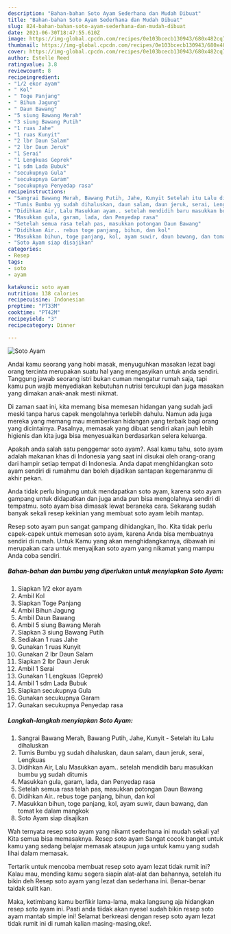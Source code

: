 ```yaml
---
description: "Bahan-bahan Soto Ayam Sederhana dan Mudah Dibuat"
title: "Bahan-bahan Soto Ayam Sederhana dan Mudah Dibuat"
slug: 824-bahan-bahan-soto-ayam-sederhana-dan-mudah-dibuat
date: 2021-06-30T18:47:55.610Z
image: https://img-global.cpcdn.com/recipes/0e103bcecb130943/680x482cq70/soto-ayam-foto-resep-utama.jpg
thumbnail: https://img-global.cpcdn.com/recipes/0e103bcecb130943/680x482cq70/soto-ayam-foto-resep-utama.jpg
cover: https://img-global.cpcdn.com/recipes/0e103bcecb130943/680x482cq70/soto-ayam-foto-resep-utama.jpg
author: Estelle Reed
ratingvalue: 3.8
reviewcount: 8
recipeingredient:
- "1/2 ekor ayam"
- " Kol"
- " Toge Panjang"
- " Bihun Jagung"
- " Daun Bawang"
- "5 siung Bawang Merah"
- "3 siung Bawang Putih"
- "1 ruas Jahe"
- "1 ruas Kunyit"
- "2 lbr Daun Salam"
- "2 lbr Daun Jeruk"
- "1 Serai"
- "1 Lengkuas Geprek"
- "1 sdm Lada Bubuk"
- "secukupnya Gula"
- "secukupnya Garam"
- "secukupnya Penyedap rasa"
recipeinstructions:
- "Sangrai Bawang Merah, Bawang Putih, Jahe, Kunyit Setelah itu Lalu dihaluskan"
- "Tumis Bumbu yg sudah dihaluskan, daun salam, daun jeruk, serai, Lengkuas"
- "Didihkan Air, Lalu Masukkan ayam.. setelah mendidih baru masukkan bumbu yg sudah ditumis"
- "Masukkan gula, garam, lada, dan Penyedap rasa"
- "Setelah semua rasa telah pas, masukkan potongan Daun Bawang"
- "Didihkan Air.. rebus toge panjang, bihun, dan kol"
- "Masukkan bihun, toge panjang, kol, ayam suwir, daun bawang, dan tomat ke dalam mangkok"
- "Soto Ayam siap disajikan"
categories:
- Resep
tags:
- soto
- ayam

katakunci: soto ayam 
nutrition: 138 calories
recipecuisine: Indonesian
preptime: "PT33M"
cooktime: "PT42M"
recipeyield: "3"
recipecategory: Dinner

---
```



![Soto Ayam](https://img-global.cpcdn.com/recipes/0e103bcecb130943/680x482cq70/soto-ayam-foto-resep-utama.jpg)

Andai kamu seorang yang hobi masak, menyuguhkan masakan lezat bagi orang tercinta merupakan suatu hal yang mengasyikan untuk anda sendiri. Tanggung jawab seorang istri bukan cuman mengatur rumah saja, tapi kamu pun wajib menyediakan kebutuhan nutrisi tercukupi dan juga masakan yang dimakan anak-anak mesti nikmat.

Di zaman  saat ini, kita memang bisa memesan hidangan yang sudah jadi meski tanpa harus capek mengolahnya terlebih dahulu. Namun ada juga mereka yang memang mau memberikan hidangan yang terbaik bagi orang yang dicintainya. Pasalnya, memasak yang dibuat sendiri akan jauh lebih higienis dan kita juga bisa menyesuaikan berdasarkan selera keluarga. 



Apakah anda salah satu penggemar soto ayam?. Asal kamu tahu, soto ayam adalah makanan khas di Indonesia yang saat ini disukai oleh orang-orang dari hampir setiap tempat di Indonesia. Anda dapat menghidangkan soto ayam sendiri di rumahmu dan boleh dijadikan santapan kegemaranmu di akhir pekan.

Anda tidak perlu bingung untuk mendapatkan soto ayam, karena soto ayam gampang untuk didapatkan dan juga anda pun bisa mengolahnya sendiri di tempatmu. soto ayam bisa dimasak lewat beraneka cara. Sekarang sudah banyak sekali resep kekinian yang membuat soto ayam lebih mantap.

Resep soto ayam pun sangat gampang dihidangkan, lho. Kita tidak perlu capek-capek untuk memesan soto ayam, karena Anda bisa membuatnya sendiri di rumah. Untuk Kamu yang akan menghidangkannya, dibawah ini merupakan cara untuk menyajikan soto ayam yang nikamat yang mampu Anda coba sendiri.

<!--inarticleads1-->

##### Bahan-bahan dan bumbu yang diperlukan untuk menyiapkan Soto Ayam:

1. Siapkan 1/2 ekor ayam
1. Ambil  Kol
1. Siapkan  Toge Panjang
1. Ambil  Bihun Jagung
1. Ambil  Daun Bawang
1. Ambil 5 siung Bawang Merah
1. Siapkan 3 siung Bawang Putih
1. Sediakan 1 ruas Jahe
1. Gunakan 1 ruas Kunyit
1. Gunakan 2 lbr Daun Salam
1. Siapkan 2 lbr Daun Jeruk
1. Ambil 1 Serai
1. Gunakan 1 Lengkuas (Geprek)
1. Ambil 1 sdm Lada Bubuk
1. Siapkan secukupnya Gula
1. Gunakan secukupnya Garam
1. Gunakan secukupnya Penyedap rasa




<!--inarticleads2-->

##### Langkah-langkah menyiapkan Soto Ayam:

1. Sangrai Bawang Merah, Bawang Putih, Jahe, Kunyit - Setelah itu Lalu dihaluskan
1. Tumis Bumbu yg sudah dihaluskan, daun salam, daun jeruk, serai, Lengkuas
1. Didihkan Air, Lalu Masukkan ayam.. setelah mendidih baru masukkan bumbu yg sudah ditumis
1. Masukkan gula, garam, lada, dan Penyedap rasa
1. Setelah semua rasa telah pas, masukkan potongan Daun Bawang
1. Didihkan Air.. rebus toge panjang, bihun, dan kol
1. Masukkan bihun, toge panjang, kol, ayam suwir, daun bawang, dan tomat ke dalam mangkok
1. Soto Ayam siap disajikan




Wah ternyata resep soto ayam yang nikamt sederhana ini mudah sekali ya! Kita semua bisa memasaknya. Resep soto ayam Sangat cocok banget untuk kamu yang sedang belajar memasak ataupun juga untuk kamu yang sudah lihai dalam memasak.

Tertarik untuk mencoba membuat resep soto ayam lezat tidak rumit ini? Kalau mau, mending kamu segera siapin alat-alat dan bahannya, setelah itu bikin deh Resep soto ayam yang lezat dan sederhana ini. Benar-benar taidak sulit kan. 

Maka, ketimbang kamu berfikir lama-lama, maka langsung aja hidangkan resep soto ayam ini. Pasti anda tiidak akan nyesel sudah bikin resep soto ayam mantab simple ini! Selamat berkreasi dengan resep soto ayam lezat tidak rumit ini di rumah kalian masing-masing,oke!.

